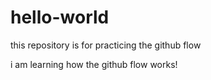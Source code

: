 # hello-world
this repository is for practicing the github flow

i am learning how the github flow works!

